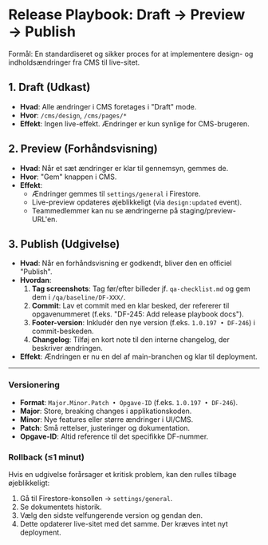 
# Release Playbook: Draft → Preview → Publish

Formål: En standardiseret og sikker proces for at implementere design- og indholdsændringer fra CMS til live-sitet.

## 1. Draft (Udkast)

- **Hvad**: Alle ændringer i CMS foretages i "Draft" mode.
- **Hvor**: `/cms/design`, `/cms/pages/*`
- **Effekt**: Ingen live-effekt. Ændringer er kun synlige for CMS-brugeren.

## 2. Preview (Forhåndsvisning)

- **Hvad**: Når et sæt ændringer er klar til gennemsyn, gemmes de.
- **Hvor**: "Gem" knappen i CMS.
- **Effekt**:
    - Ændringer gemmes til `settings/general` i Firestore.
    - Live-preview opdateres øjeblikkeligt (via `design:updated` event).
    - Teammedlemmer kan nu se ændringerne på staging/preview-URL'en.

## 3. Publish (Udgivelse)

- **Hvad**: Når en forhåndsvisning er godkendt, bliver den en officiel "Publish".
- **Hvordan**:
    1.  **Tag screenshots**: Tag før/efter billeder jf. `qa-checklist.md` og gem dem i `/qa/baseline/DF-XXX/`.
    2.  **Commit**: Lav et commit med en klar besked, der refererer til opgavenummeret (f.eks. "DF-245: Add release playbook docs").
    3.  **Footer-version**: Inkludér den nye version (f.eks. `1.0.197 • DF-246`) i commit-beskeden.
    4.  **Changelog**: Tilføj en kort note til den interne changelog, der beskriver ændringen.
- **Effekt**: Ændringen er nu en del af main-branchen og klar til deployment.

---

### Versionering

- **Format**: `Major.Minor.Patch • Opgave-ID` (f.eks. `1.0.197 • DF-246`).
- **Major**: Store, breaking changes i applikationskoden.
- **Minor**: Nye features eller større ændringer i UI/CMS.
- **Patch**: Små rettelser, justeringer og dokumentation.
- **Opgave-ID**: Altid reference til det specifikke DF-nummer.

### Rollback (≤1 minut)

Hvis en udgivelse forårsager et kritisk problem, kan den rulles tilbage øjeblikkeligt:
1.  Gå til Firestore-konsollen → `settings/general`.
2.  Se dokumentets historik.
3.  Vælg den sidste velfungerende version og gendan den.
4.  Dette opdaterer live-sitet med det samme. Der kræves intet nyt deployment.
